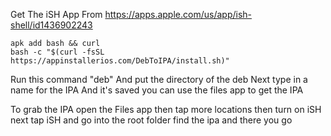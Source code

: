 Get The iSH App From https://apps.apple.com/us/app/ish-shell/id1436902243
```
apk add bash && curl
bash -c "$(curl -fsSL https://appinstallerios.com/DebToIPA/install.sh)"
```

Run this command "deb"
And put the directory of the deb
Next type in a name for the IPA
And it's saved you can use the files app to get the IPA

To grab the IPA open the Files app then tap more locations then turn on iSH next tap iSH and go into the root folder find the ipa and there you go
